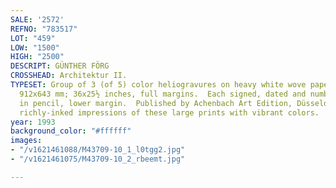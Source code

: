 ```yaml
---
SALE: '2572'
REFNO: "783517"
LOT: "459"
LOW: "1500"
HIGH: "2500"
DESCRIPT: GÜNTHER FÖRG
CROSSHEAD: Architektur II.
TYPESET: Group of 3 (of 5) color heliogravures on heavy white wove paper, 1993.  Each
  912x643 mm; 36x25½ inches, full margins.  Each signed, dated and numbered 45/60
  in pencil, lower margin.  Published by Achenbach Art Edition, Düsseldorf.  Superb,
  richly-inked impressions of these large prints with vibrant colors.
year: 1993
background_color: "#ffffff"
images:
- "/v1621461088/M43709-10_1_l0tgg2.jpg"
- "/v1621461075/M43709-10_2_rbeemt.jpg"

---
```

